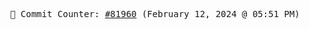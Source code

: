 <p align="center">
    <samp>
        📮 Commit Counter: <a href="https://github.com/Javascript-void0/Javascript-void0/commits/main">#81960</a> (February 12, 2024 @ 05:51 PM)
    </samp>
</p>